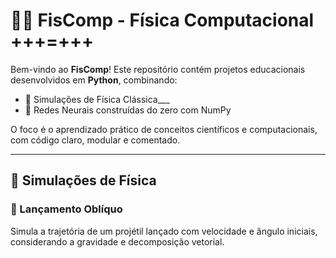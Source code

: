# 🧠📘 FisComp - Física Computacional +++=+++

Bem-vindo ao **FisComp**! Este repositório contém projetos educacionais desenvolvidos em **Python**, combinando:

- 🧪 Simulações de Física Clássica___
- 🤖 Redes Neurais construídas do zero com NumPy

O foco é o aprendizado prático de conceitos científicos e computacionais, com código claro, modular e comentado.

---

## 🚀 Simulações de Física

### 🎯 Lançamento Oblíquo

Simula a trajetória de um projétil lançado com velocidade e ângulo iniciais, considerando a gravidade e decomposição vetorial. 

